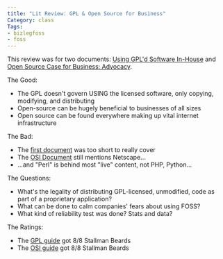 ```yaml
---
title: "Lit Review: GPL & Open Source for Business"
Category: class
Tags:
- bizlegfoss
- foss
---
```


This review was for two documents: [Using GPL'd Software In-House][gpl] and [Open Source Case for Business: Advocacy][osi].

The Good:

- The GPL doesn't govern USING the licensed software, only copying, modifying, and distributing
- Open-source can be hugely beneficial to businesses of all sizes
- Open source can be found everywhere making up vital internet infrastructure

The Bad:

- The [first document][gpl] was too short to really cover
- The [OSI Document][osi] still mentions Netscape...
- ...and "Perl" is behind most "live" content, not PHP, Python...

The Questions:

- What's the legality of distributing GPL-licensed, unmodified, code as part of a proprietary application?
- What can be done to calm companies' fears about using FOSS?
- What kind of reliability test was done? Stats and data?

The Ratings:

- The [GPL guide][gpl] got 8/8 Stallman Beards
- The [OSI guide][osi] got 8/8 Stallman Beards

[gpl]: http://bizlegfoss-ritigm.rhcloud.com/static/books/comprehensive-gpl-guide.pdf#section.12.1
[osi]: http://opensource.org/advocacy/case_for_business.php
